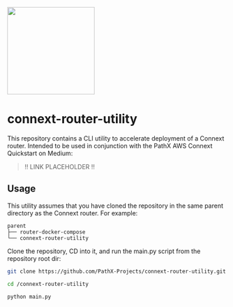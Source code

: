 <p float="left">
  <img height=200 src="https://i.ibb.co/yf9cqPx/Path-X-connext.png">
 </p>

# connext-router-utility

This repository contains a CLI utility to accelerate deployment of a Connext router. Intended to be used in conjunction with the PathX AWS Connext Quickstart on Medium:

> !! LINK PLACEHOLDER !!

## Usage

This utility assumes that you have cloned the repository in the same parent directory as the Connext router. For example:

```
parent
├── router-docker-compose
└── connext-router-utility
``` 

Clone the repository, CD into it, and run the main.py script from the repository root dir:

```bash
git clone https://github.com/PathX-Projects/connext-router-utility.git

cd /connext-router-utility

python main.py
```

